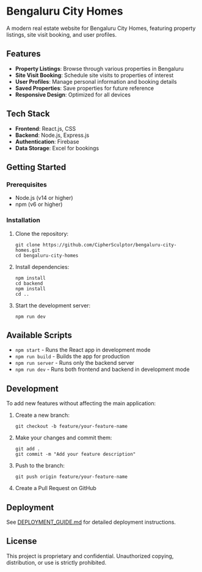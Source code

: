 # Bengaluru City Homes

A modern real estate website for Bengaluru City Homes, featuring property listings, site visit booking, and user profiles.

## Features

- **Property Listings**: Browse through various properties in Bengaluru
- **Site Visit Booking**: Schedule site visits to properties of interest
- **User Profiles**: Manage personal information and booking details
- **Saved Properties**: Save properties for future reference
- **Responsive Design**: Optimized for all devices

## Tech Stack

- **Frontend**: React.js, CSS
- **Backend**: Node.js, Express.js
- **Authentication**: Firebase
- **Data Storage**: Excel for bookings

## Getting Started

### Prerequisites

- Node.js (v14 or higher)
- npm (v6 or higher)

### Installation

1. Clone the repository:

   ```
   git clone https://github.com/CipherSculptor/bengaluru-city-homes.git
   cd bengaluru-city-homes
   ```

2. Install dependencies:

   ```
   npm install
   cd backend
   npm install
   cd ..
   ```

3. Start the development server:
   ```
   npm run dev
   ```

## Available Scripts

- `npm start` - Runs the React app in development mode
- `npm run build` - Builds the app for production
- `npm run server` - Runs only the backend server
- `npm run dev` - Runs both frontend and backend in development mode

## Development

To add new features without affecting the main application:

1. Create a new branch:

   ```
   git checkout -b feature/your-feature-name
   ```

2. Make your changes and commit them:

   ```
   git add .
   git commit -m "Add your feature description"
   ```

3. Push to the branch:

   ```
   git push origin feature/your-feature-name
   ```

4. Create a Pull Request on GitHub

## Deployment

See [DEPLOYMENT_GUIDE.md](DEPLOYMENT_GUIDE.md) for detailed deployment instructions.

## License

This project is proprietary and confidential. Unauthorized copying, distribution, or use is strictly prohibited.
